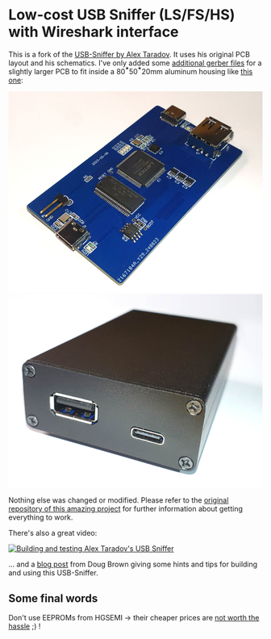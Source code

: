 # Low-cost USB Sniffer (LS/FS/HS) with Wireshark interface

This is a fork of the [USB-Sniffer by Alex Taradov](https://github.com/ataradov/usb-sniffer). It uses his original PCB layout and his schematics. I've only added some [additional gerber files](bin/usb-sniffer_al-case-gerbers.zip) for a slightly larger PCB to fit inside a 80   ⃰50   ⃰20mm aluminum housing like [this one](https://aliexpress.com/item/1005006828585850.html):

![Bare PCB](doc/pcb_aluminum-case.jpg) ![3D Printed Case](doc/aluminum-case.jpg)

Nothing else was changed or modified. Please refer to the [original repository of this amazing project](https://github.com/ataradov/usb-sniffer) for further information about getting everything to work.

There's also a great video:

[![Building and testing Alex Taradov's USB Sniffer](https://img.youtube.com/vi/YL3ZzR47SxE/maxresdefault.jpg)](https://www.youtube.com/watch?v=YL3ZzR47SxE)

... and a [blog post](https://www.downtowndougbrown.com/2023/08/building-alex-taradovs-open-source-usb-sniffer/) from Doug Brown giving some hints and tips for building and using this USB-Sniffer.

## Some final words

Don't use EEPROMs from HGSEMI -> their cheaper prices are [not worth the hassle](https://github.com/ataradov/usb-sniffer/issues/45) ;) !

